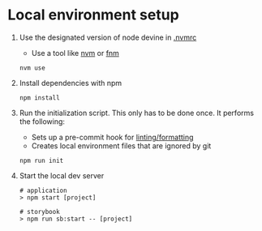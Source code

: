 # Local environment setup

1. Use the designated version of node devine in [.nvmrc](/.nvmrc)
   - Use a tool like [nvm](https://github.com/nvm-sh/nvm) or [fnm](https://github.com/Schniz/fnm)

   ```shell
   nvm use
   ```

1. Install dependencies with npm

   ```shell
   npm install
   ```

1. Run the initialization script. This only has to be done once. It performs the following:
   - Sets up a pre-commit hook for [linting/formatting](./Linting.md)
   - Creates local environment files that are ignored by git

   ```shell
   npm run init
   ```

1. Start the local dev server

   ```shell
   # application
   > npm start [project]

   # storybook
   > npm run sb:start -- [project]
   ```
